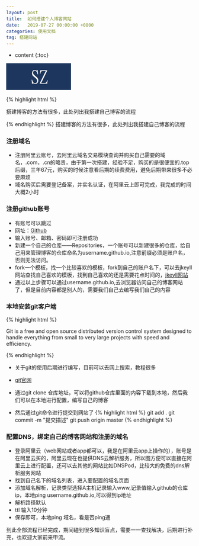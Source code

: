 ```yaml
---
layout: post
title:  如何搭建个人博客网站
date:   2019-07-27 00:00:00 +0800
categories: 使用文档
tag: 搭建网站
---
```



* content
{:toc}



![/images/test.jpg](/images/test.jpg)


{% highlight html %}
    <p>搭建博客的方法有很多，此处列出我搭建自己博客的流程</p>
{% endhighlight %}
搭建博客的方法有很多，此处列出我搭建自己博客的流程

### 注册域名

+ 注册阿里云账号，去阿里云域名交易模块查询并购买自己需要的域名，.com，.cn的略贵，由于第一次搭建，经验不足，购买的是很便宜的.top后缀，三年67元，购买的时候注意看后期的续费费用，避免后期带来很多不必要麻烦
+ 域名购买后需要登记备案，并实名认证，在阿里云上即可完成，我完成的时间大概2小时

### 注册github账号
+ 有账号可以跳过
+ 网址：[Github](https://github.com/ )
+ 输入账号、邮箱、密码即可注册成功
+ 新建一个自己的仓库——Repositories，一个账号可以新建很多的仓库，给自己用来管理博客的仓库命名为username.github.io,注意前缀必须是账户名，否则无法访问。
+ fork一个模板，找一个比较喜欢的模板，fork到自己的账户名下，可以去jkeyll网站查找自己喜欢的模板，找到自己喜欢的还是需要花点时间的，[jkeyll网站](http://jekyllthemes.org/)
+ 通过以上步骤可以通过username.github.io,去浏览器访问自己的博客网站了，但是目前内容都是别人的，需要我们自己去编写我们自己的内容

### 本地安装git客户端

{% highlight html %}
    <p>Git is a free and open source distributed version control system designed to handle everything from small to very large projects with speed and efficiency.</p>
{% endhighlight %}
+ 关于git的使用后期进行编写，目前可以去网上搜索，教程很多
+ [git官网](https://git-scm.com/)
+ 通过git clone 仓库地址，可以将github仓库里面的内容下载到本地，然后我们可以在本地进行配置，编写自己的博客

+ 然后通过git命令进行提交到网站了
{% highlight html %}
    git add .
    git commit -m "提交描述"
    git push origin master
{% endhighlight %}

### 配置DNS，绑定自己的博客网站和注册的域名
+ 登录阿里云（web网站或者app都可以，我是在阿里云app上操作的），账号是在阿里云买的，阿里云现在也提供DNS云解析服务，所以图方便可以直接在阿里云上进行配置，还可以去其他的网站比如DNSPod，比较大的免费的dns解析服务网站
+ 找到自己名下的域名列表，进入要配置的域名页面
+ 添加域名解析，记录类型选择A主机记录输入www,记录值输入github的仓库ip，本地ping username.github.io,可以得到ip地址
+ 解析路径默认
+ ttl 输入10分钟
+ 保存即可，本地ping 域名，看是否ping通

到此全部流程已经完成，期间碰到很多知识盲点，需要一一查找解决，后期进行补充，也欢迎大家前来甲流。


